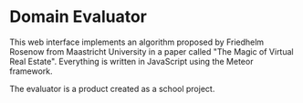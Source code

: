 # Domain Evaluator

This web interface implements an algorithm proposed by Friedhelm Rosenow from Maastricht University in a paper called "The Magic of Virtual Real Estate". Everything is written in JavaScript using the Meteor framework.

The evaluator is a product created as a school project.
